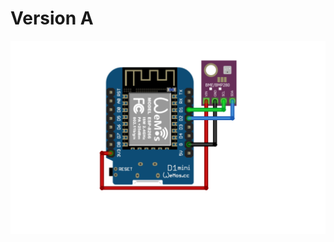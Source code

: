 # Version A


![version](https://github.com/ondrahladik/APRS-WX-Station/blob/main/VersionA/WiringDiagram.png)